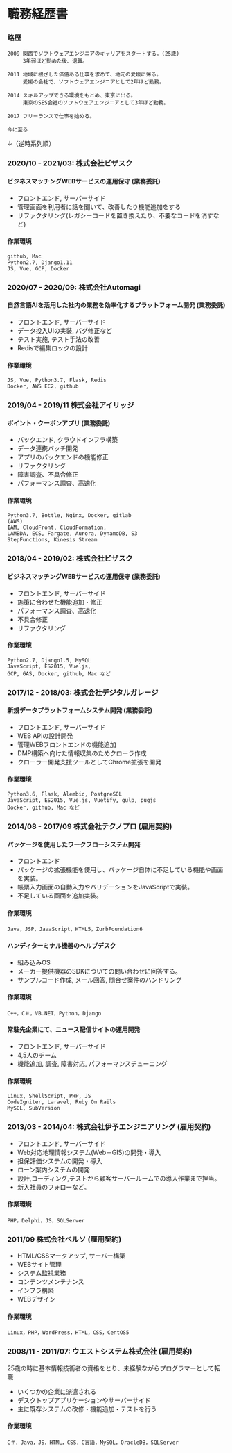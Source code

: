 # 職務経歴書

### 略歴
```
2009 関西でソフトウェアエンジニアのキャリアをスタートする。(25歳)
     3年弱ほど勤めた後、退職。

2011 地域に根ざした価値ある仕事を求めて、地元の愛媛に帰る。
     愛媛の会社で、ソフトウェアエンジニアとして2年ほど勤務。

2014 スキルアップできる環境をもとめ、東京に出る。
     東京のSES会社のソフトウェアエンジニアとして3年ほど勤務。

2017 フリーランスで仕事を始める。

今に至る
```


↓（逆時系列順）

### 2020/10 - 2021/03: 株式会社ビザスク

#### ビジネスマッチングWEBサービスの運用保守 (業務委託)
  - フロントエンド, サーバーサイド
  - 管理画面を利用者に話を聞いて、改善したり機能追加をする
  - リファクタリング(レガシーコードを置き換えたり、不要なコードを消すなど)

#### 作業環境
```
github, Mac
Python2.7, Django1.11
JS, Vue, GCP, Docker
```

### 2020/07 - 2020/09: 株式会社Automagi

#### 自然言語AIを活用した社内の業務を効率化するプラットフォーム開発 (業務委託)
  - フロントエンド, サーバーサイド
  - データ投入UIの実装, バグ修正など
  - テスト実施, テスト手法の改善
  - Redisで編集ロックの設計

#### 作業環境
```
JS, Vue, Python3.7, Flask, Redis
Docker, AWS EC2, github
```

### 2019/04 - 2019/11 株式会社アイリッジ

#### ポイント・クーポンアプリ (業務委託)
  - バックエンド, クラウドインフラ構築
  - データ連携バッチ開発
  - アプリのバックエンドの機能修正
  - リファクタリング
  - 障害調査、不具合修正
  - パフォーマンス調査、高速化

#### 作業環境
```
Python3.7, Bottle, Nginx, Docker, gitlab
(AWS)
IAM, CloudFront, CloudFormation, 
LAMBDA, ECS, Fargate, Aurora, DynamoDB, S3
StepFunctions, Kinesis Stream
```
### 2018/04 - 2019/02: 株式会社ビザスク

#### ビジネスマッチングWEBサービスの運用保守 (業務委託)
  - フロントエンド, サーバーサイド
  - 施策に合わせた機能追加・修正
  - パフォーマンス調査、高速化
  - 不具合修正
  - リファクタリング
#### 作業環境
    Python2.7, Django1.5, MySQL
    JavaScript, ES2015, Vue.js,
    GCP, GAS, Docker, github, Mac など

### 2017/12 - 2018/03: 株式会社デジタルガレージ

#### 新規データプラットフォームシステム開発 (業務委託)
  - フロントエンド, サーバーサイド
  - WEB APIの設計開発
  - 管理WEBフロントエンドの機能追加
  - DMP構築へ向けた情報収集のためクローラ作成
  - クローラー開発支援ツールとしてChrome拡張を開発
#### 作業環境
```
Python3.6, Flask, Alembic, PostgreSQL
JavaScript, ES2015, Vue.js, Vuetify, gulp, pugjs
Docker, github, Mac など
```

### 2014/08 - 2017/09 株式会社テクノプロ (雇用契約)

#### パッケージを使用したワークフローシステム開発
  - フロントエンド
  - パッケージの拡張機能を使用し、パッケージ自体に不足している機能や画面を実装。
  - 帳票入力画面の自動入力やバリデーションをJavaScriptで実装。
  - 不足している画面を追加実装。
#### 作業環境
    Java，JSP，JavaScript，HTML5，ZurbFoundation6 

#### ハンディターミナル機器のヘルプデスク
  - 組み込みOS
  - メーカー提供機器のSDKについての問い合わせに回答する。
  - サンプルコード作成, メール回答, 問合せ案件のハンドリング

#### 作業環境
```
C++，C＃，VB.NET，Python，Django
```

#### 常駐先企業にて、ニュース配信サイトの運用開発
  - フロントエンド, サーバーサイド
  - 4,5人のチーム
  - 機能追加, 調査, 障害対応, パフォーマンスチューニング
#### 作業環境
```
Linux, ShellScript, PHP, JS
CodeIgniter, Laravel, Ruby On Rails
MySQL, SubVersion
```

### 2013/03 - 2014/04: 株式会社伊予エンジニアリング (雇用契約)
  - フロントエンド, サーバーサイド
  - Web対応地理情報システム(Web－GIS)の開発・導入
  - 担保評価システムの開発・導入
  - ローン案内システムの開発
  - 設計,コーディング,テストから顧客サーバールームでの導入作業まで担当。
  - 新入社員のフォローなど。
#### 作業環境
```
PHP，Delphi，JS，SQLServer 
```

### 2011/09 株式会社ベルソ (雇用契約)
  - HTML/CSSマークアップ, サーバー構築
  - WEBサイト管理
  - システム監視業務
  - コンテンツメンテナンス
  - インフラ構築
  - WEBデザイン

#### 作業環境
```
Linux，PHP，WordPress，HTML，CSS，CentOS5
```

### 2008/11 - 2011/07: ウエストシステム株式会社 (雇用契約)
25歳の時に基本情報技術者の資格をとり、未経験ながらプログラマーとして転職
  - いくつかの企業に派遣される
  - デスクトップアプリケーションやサーバーサイド
  - 主に既存システムの改修・機能追加・テストを行う

#### 作業環境
```
C＃，Java，JS，HTML，CSS，C言語，MySQL，OracleDB，SQLServer 
```
